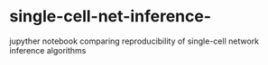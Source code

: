 # single-cell-net-inference-
jupyther notebook comparing reproducibility of single-cell network inference algorithms
